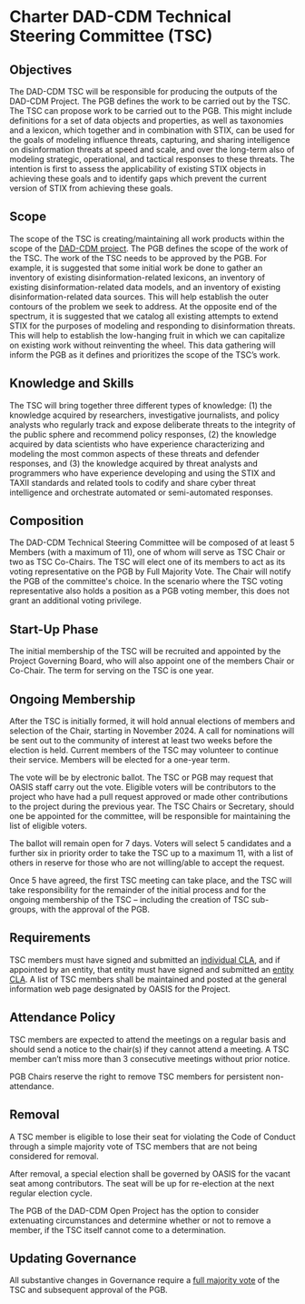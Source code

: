 # Charter DAD-CDM Technical Steering Committee (TSC)

## Objectives
The DAD-CDM TSC will be responsible for producing the outputs of the DAD-CDM Project. The PGB defines the work to be carried out by the TSC. The TSC can propose work to be carried out to the PGB. This might include definitions for a set of data objects and properties, as well as taxonomies and a lexicon, which together and in combination with STIX, can be used for the goals of modeling influence threats, capturing, and sharing intelligence on disinformation threats at speed and scale, and over the long-term also of modeling strategic, operational, and tactical responses to these threats. The intention is first to assess the applicability of existing STIX objects in achieving these goals and to identify gaps which prevent the current version of STIX from achieving these goals. 

## Scope
The scope of the TSC is creating/maintaining all work products within the scope of the [DAD-CDM project](https://github.com/DAD-CDM/dad-cdm-admin/blob/main/CHARTER.md). The PGB defines the scope of the work of the TSC. The work of the TSC needs to be approved by the PGB. For example, it is suggested that some initial work be done to gather an inventory of existing disinformation-related lexicons, an inventory of existing disinformation-related data models, and an inventory of existing disinformation-related data sources. This will help establish the outer contours of the problem we seek to address. At the opposite end of the spectrum, it is suggested that we catalog all existing attempts to extend STIX for the purposes of modeling and responding to disinformation threats. This will help to establish the low-hanging fruit in which we can capitalize on existing work without reinventing the wheel. This data gathering will inform the PGB as it defines and prioritizes the scope of the TSC’s work. 
    
## Knowledge and Skills
The TSC will bring together three different types of knowledge: (1) the knowledge acquired by researchers, investigative journalists, and policy analysts who regularly track and expose deliberate threats to the integrity of the public sphere and recommend policy responses, (2) the knowledge acquired by data scientists who have experience characterizing and modeling the most common aspects of these threats and defender responses, and (3) the knowledge acquired by threat analysts and programmers who have experience developing and using the STIX and TAXII standards and related tools to codify and share cyber threat intelligence and orchestrate automated or semi-automated responses.         
     
## Composition
The DAD-CDM Technical Steering Committee will be composed of at least 5 Members (with a maximum of 11), one of whom will serve as TSC Chair or two as TSC Co-Chairs. The TSC will elect one of its members to act as its voting representative on the PGB by Full Majority Vote. The Chair will notify the PGB of the committee's choice. In the scenario where the TSC voting representative also holds a position as a PGB voting member, this does not grant an additional voting privilege.  

## Start-Up Phase
The initial membership of the TSC will be recruited and appointed by the Project Governing Board, who will also appoint one of the members Chair or Co-Chair. The term for serving on the TSC is one year.

## Ongoing Membership
After the TSC is initially formed, it will hold annual elections of members and selection of the Chair, starting in November 2024. A call for nominations will be sent out to the community of interest at least two weeks before the election is held. Current members of the TSC may volunteer to continue their service. Members will be elected for a one-year term.

The vote will be by electronic ballot. The TSC or PGB may request that OASIS staff carry out the vote. Eligible voters will be contributors to the project who have had a pull request approved or made other contributions to the project during the previous year. The TSC Chairs or Secretary, should one be appointed for the committee, will be responsible for maintaining the list of eligible voters.

The ballot will remain open for 7 days. Voters will select 5 candidates and a further six in priority order to take the TSC up to a maximum 11, with a list of others in reserve for those who are not willing/able to accept the request.

Once 5 have agreed, the first TSC meeting can take place, and the TSC will take responsibility for the remainder of the initial process and for the ongoing membership of the TSC – including the creation of TSC sub-groups, with the approval of the PGB.

## Requirements
TSC members must have signed and submitted an [individual CLA](https://www.oasis-open.org/open-projects/cla/oasis-open-projects-individual-contributor-license-agreement-i-cla/), and if appointed by an entity, that entity must have signed and submitted an [entity CLA](https://www.oasis-open.org/open-projects/cla/entity-cla-20210630/). A list of TSC members shall be maintained and posted at the general information web page designated by OASIS for the Project.

## Attendance Policy
TSC members are expected to attend the meetings on a regular basis and should send a notice to the chair(s) if they cannot attend a meeting. A TSC member can’t miss more than 3 consecutive meetings without prior notice. 

PGB Chairs reserve the right to remove TSC members for persistent non-attendance.

## Removal
A TSC member is eligible to lose their seat for violating the Code of Conduct through a simple majority vote of TSC members that are not being considered for removal.

After removal, a special election shall be governed by OASIS for the vacant seat among contributors. The seat will be up for re-election at the next regular election cycle.

The PGB of the DAD-CDM Open Project has the option to consider extenuating circumstances and determine whether or not to remove a member, if the TSC itself cannot come to a determination.

## Updating Governance
All substantive changes in Governance require a [full majority vote](https://www.oasis-open.org/policies-guidelines/oasis-defined-terms-2018-05-22#dFullMajority) of the TSC and subsequent approval of the PGB.
